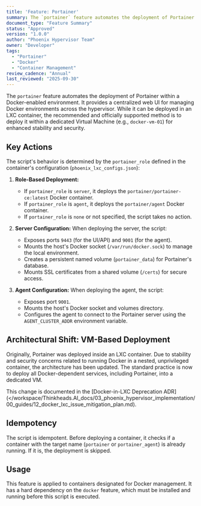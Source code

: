 ```yaml
---
title: 'Feature: Portainer'
summary: The `portainer` feature automates the deployment of Portainer Server or Agent as a Docker container, based on the container's assigned `portainer_role`.
document_type: "Feature Summary"
status: "Approved"
version: "1.0.0"
author: "Phoenix Hypervisor Team"
owner: "Developer"
tags:
  - "Portainer"
  - "Docker"
  - "Container Management"
review_cadence: "Annual"
last_reviewed: "2025-09-30"
---
```


The `portainer` feature automates the deployment of Portainer within a Docker-enabled environment. It provides a centralized web UI for managing Docker environments across the hypervisor. While it can be deployed in an LXC container, the recommended and officially supported method is to deploy it within a dedicated Virtual Machine (e.g., `docker-vm-01`) for enhanced stability and security.

## Key Actions

The script's behavior is determined by the `portainer_role` defined in the container's configuration (`phoenix_lxc_configs.json`):

1.  **Role-Based Deployment:**
    *   If `portainer_role` is `server`, it deploys the `portainer/portainer-ce:latest` Docker container.
    *   If `portainer_role` is `agent`, it deploys the `portainer/agent` Docker container.
    *   If `portainer_role` is `none` or not specified, the script takes no action.

2.  **Server Configuration:** When deploying the server, the script:
    *   Exposes ports `9443` (for the UI/API) and `9001` (for the agent).
    *   Mounts the host's Docker socket (`/var/run/docker.sock`) to manage the local environment.
    *   Creates a persistent named volume (`portainer_data`) for Portainer's database.
    *   Mounts SSL certificates from a shared volume (`/certs`) for secure access.

3.  **Agent Configuration:** When deploying the agent, the script:
    *   Exposes port `9001`.
    *   Mounts the host's Docker socket and volumes directory.
    *   Configures the agent to connect to the Portainer server using the `AGENT_CLUSTER_ADDR` environment variable.

## Architectural Shift: VM-Based Deployment

Originally, Portainer was deployed inside an LXC container. Due to stability and security concerns related to running Docker in a nested, unprivileged container, the architecture has been updated. The standard practice is now to deploy all Docker-dependent services, including Portainer, into a dedicated VM.

This change is documented in the [Docker-in-LXC Deprecation ADR](</workspace/Thinkheads.AI_docs/03_phoenix_hypervisor_implementation/00_guides/12_docker_lxc_issue_mitigation_plan.md).

## Idempotency

The script is idempotent. Before deploying a container, it checks if a container with the target name (`portainer` or `portainer_agent`) is already running. If it is, the deployment is skipped.

## Usage

This feature is applied to containers designated for Docker management. It has a hard dependency on the `docker` feature, which must be installed and running before this script is executed.